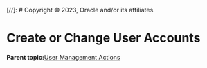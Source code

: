 [//]: # Copyright © 2023, Oracle and/or its affiliates.

# Create or Change User Accounts

**Parent topic:**[User Management Actions](../topics/cockpit-usermanage.md)

